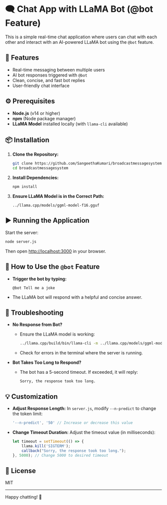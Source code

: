# 🗨️ Chat App with LLaMA Bot (@bot Feature)

This is a simple real-time chat application where users can chat with each other and interact with an AI-powered LLaMA bot using the `@bot` feature.

## 🚀 Features
- Real-time messaging between multiple users
- AI bot responses triggered with `@bot`
- Clean, concise, and fast bot replies
- User-friendly chat interface

## ⚙️ Prerequisites
- **Node.js** (v14 or higher)
- **npm** (Node package manager)
- **LLaMA Model** installed locally (with `llama-cli` available)

## 📦 Installation

1. **Clone the Repository:**
   ```bash
   git clone https://github.com/SangeethaKumari/broadcastmessagesystem.git
   cd broadcastmessagesystem
   ```

2. **Install Dependencies:**
   ```bash
   npm install
   ```

3. **Ensure LLaMA Model is in the Correct Path:**
   ```
   ../llama.cpp/models/ggml-model-f16.gguf
   ```

## ▶️ Running the Application

Start the server:
```bash
node server.js
```

Then open [http://localhost:3000](http://localhost:3000) in your browser.

## 🤖 How to Use the `@bot` Feature
- **Trigger the bot by typing:**
  ```
  @bot Tell me a joke
  ```
- The LLaMA bot will respond with a helpful and concise answer.

## 🚧 Troubleshooting
- **No Response from Bot?**
  - Ensure the LLaMA model is working:
    ```bash
    ../llama.cpp/build/bin/llama-cli -m ../llama.cpp/models/ggml-model-f16.gguf --prompt "Hello"
    ```
  - Check for errors in the terminal where the server is running.

- **Bot Takes Too Long to Respond?**
  - The bot has a 5-second timeout. If exceeded, it will reply:
    ```
    Sorry, the response took too long.
    ```

## 💡 Customization
- **Adjust Response Length:**
  In `server.js`, modify `--n-predict` to change the token limit:
  ```javascript
  '--n-predict', '50' // Increase or decrease this value
  ```

- **Change Timeout Duration:**
  Adjust the timeout value (in milliseconds):
  ```javascript
  let timeout = setTimeout(() => {
      llama.kill('SIGTERM');
      callback("Sorry, the response took too long.");
  }, 5000); // Change 5000 to desired timeout
  ```

## 📄 License
MIT

---

Happy chatting! 🚀

